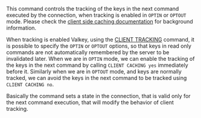 This command controls the tracking of the keys in the next command executed
by the connection, when tracking is enabled in `OPTIN` or `OPTOUT` mode.
Please check the
[client side caching documentation](../topics/client-side-caching.md) for
background information.

When tracking is enabled Valkey, using the [CLIENT TRACKING](client-tracking.md) command, it is
possible to specify the `OPTIN` or `OPTOUT` options, so that keys
in read only commands are not automatically remembered by the server to
be invalidated later. When we are in `OPTIN` mode, we can enable the
tracking of the keys in the next command by calling `CLIENT CACHING yes`
immediately before it. Similarly when we are in `OPTOUT` mode, and keys
are normally tracked, we can avoid the keys in the next command to be
tracked using `CLIENT CACHING no`.

Basically the command sets a state in the connection, that is valid only
for the next command execution, that will modify the behavior of client
tracking.
